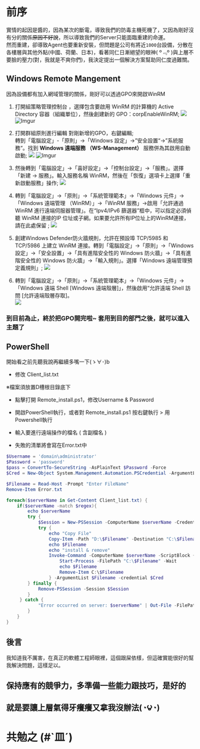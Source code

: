 # 前序
實情的起因是醬的，因為某次的斷電，導致我們的防毒主機死機了，又因為剛好沒有分的關係~~原因不好說~~，所以導致我們的Server只能面臨重建的命運。
<br>然而重建，卻導致Agent也要重新安裝，但問題是公司有將近`1000`台設備，分散在各樓層與其他外點(中國、荷蘭、日本)，看著同仁日漸絕望的眼神( º﹃º )與上層不要臉的壓力(對，我就是不爽你們)，我決定提出一個解決方案幫助同仁度過難關。

## Windows Remote Mangement
因為設備都有加入網域管理的關係，剛好可以透過GPO來開啟WinRM

1. 打開組策略管理控制台 ，選擇包含要啟用 WinRM 的計算機的 Active Directory 容器（組織單位），然後創建新的 GPO：corpEnableWinRM; 
![](https://woshub.com/wp-content/uploads/2022/09/enable-winrm-with-gpo.png)
![Imgur](https://imgur.com/0ZNIqy4.png)

2. 打開群組原則進行編輯 對剛新增的GPO，右鍵編輯;
<BR>轉到「電腦設定」-「原則」->「Windows 設定」->”安全設置“->”系統服務“。找到 **Windows 遠端服務 （WS-Management）** 服務併為其啟用自動啟動;
![](https://woshub.com/wp-content/uploads/2022/09/windows-remote-management-ws-management-service.png)
![Imgur](https://imgur.com/ifAXpGt.png)

3. 然後轉到「電腦設定」->「喜好設定」->「控制台設定」->「服務」。選擇「新建 -> 服務」。輸入服務名稱 WinRM，然後在「恢復」選項卡上選擇「重新啟動服務」操作;
![](https://woshub.com/wp-content/uploads/2022/09/restart-winrm-service-on-failure.png)

4. 轉到「電腦設定」->「原則」->「系統管理範本」->「Windows 元件」->「Windows 遠端管理 （WinRM）」->「WinRM 服務」→啟用「允許通過 WinRM 進行遠端伺服器管理」。在“Ipv4/IPv6 篩選器”框中，可以指定必須偵聽 WinRM 連接的IP 位址或子網。如果要允許所有IP位址上的WinRM連接，請在此處保留 ;
![](https://woshub.com/wp-content/uploads/2022/09/enable-gpo-allow-remote-server-management-throug.png)

5. 創建Windows Defender防火牆規則，允許在預設埠 TCP/5985 和 TCP/5986 上建立 WinRM 連接。轉到「電腦設定」->「原則」->「Windows設定」->「安全設置」->「具有進階安全性的 Windows 防火牆」->「具有進階安全性的 Windows 防火牆」->「輸入規則」。選擇「Windows 遠端管理預定義規則」; 
![](https://woshub.com/wp-content/uploads/2022/09/open-windows-remote-management-firewall-ports.png)

6. 轉到「電腦設定」->「原則」->「系統管理範本」->「Windows 元件」->「Windows 遠端 Shell [Windows 遠端殼層]」，然後啟用“允許遠端 Shell 訪問 [允許遠端殼層存取]。
<BR>![](https://woshub.com/wp-content/uploads/2022/09/winrm-group-policy-allow-remote-shell-access.png)

### 到目前為止，終於把GPO開完啦~ 套用到目的部門之後，就可以進入主題了
## PowerShell
開始看之前先聽我說再繼續多嘴一下(ゝ∀･)b

- 修改 Client_list.txt

※檔案須放置D槽根目錄底下

- 點擊打開 Remote_install.ps1，修改Username & Password

- 開啟PowerShell執行，或者對 Remote_install.ps1 按右鍵執行 > 用Powershell執行

- 輸入要進行遠端操作的檔名 ( 含副檔名 )

- 失敗的清單將會寫在Error.txt中


```Powershell
$Username = 'domain\administrator'
$Password = 'password'
$pass = ConvertTo-SecureString -AsPlainText $Password -Force
$Cred = New-Object System.Management.Automation.PSCredential -ArgumentList $Username,$pass

$Filename = Read-Host -Prompt "Enter FileName"
Remove-Item Error.txt

foreach($serverName in Get-Content Client_list.txt) {
    if($serverName -match $regex){
        echo $serverName
        try { 
            $Session = New-PSSession -ComputerName $serverName -Credential $Cred
            try {
                echo "Copy File"
                Copy-Item -Path "D:\$Filename" -Destination "C:\$Filename"  -ToSession $Session
                echo $Filename
                echo "install & remove"
                Invoke-Command -ComputerName $serverName -ScriptBlock { param($Filename)
                    Start-Process -FilePath "C:\$Filename" -Wait 
                    echo $Filename
                    Remove-Item C:\$Filename
                } -ArgumentList $Filename -credential $Cred
        } finally {
            Remove-PSSession -Session $Session
        }
     } catch {
            "Error occurred on server: $serverName" | Out-File -FilePath "Error.txt" -Append
        }
    }
}
```

## 後言
我知道我不厲害，在真正的軟體工程師眼裡，這個跟屎依樣，但這確實能很好的幫我解決問題，這樣足以。
## 保持應有的競爭力，多準備一些能力跟技巧，是好的
## 就是要讓上層氣得牙癢癢又拿我沒辦法(◔౪◔)
# 共勉之 (#`皿´)

